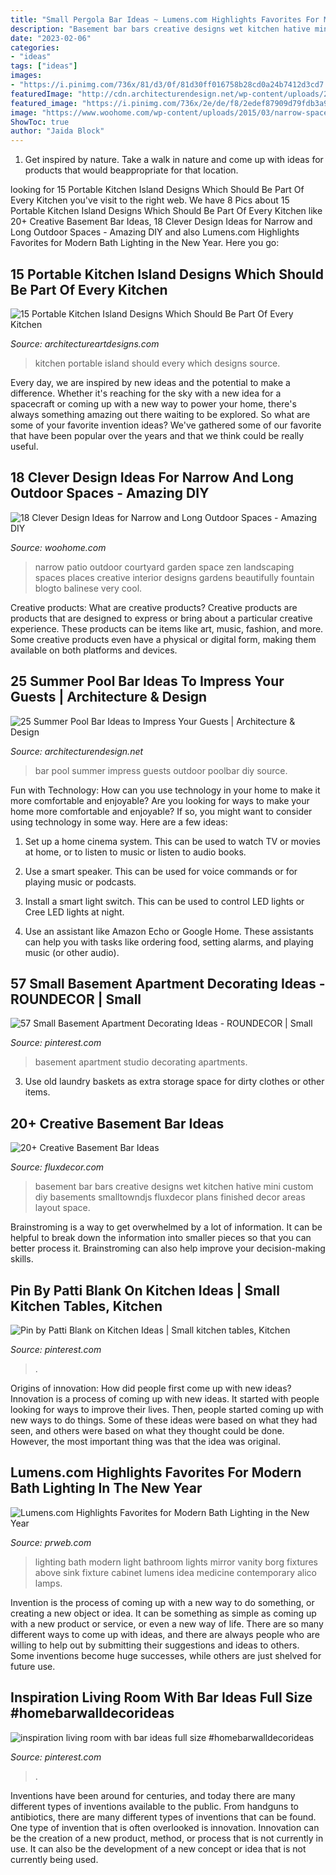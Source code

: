 ```yaml
---
title: "Small Pergola Bar Ideas ~ Lumens.com Highlights Favorites For Modern Bath Lighting In The New Year"
description: "Basement bar bars creative designs wet kitchen hative mini custom diy basements smalltowndjs fluxdecor plans finished decor areas layout space"
date: "2023-02-06"
categories:
- "ideas"
tags: ["ideas"]
images:
- "https://i.pinimg.com/736x/81/d3/0f/81d30ff016758b28cd0a24b7412d3cd7.jpg"
featuredImage: "http://cdn.architecturendesign.net/wp-content/uploads/2014/09/Summer-Pool-Bar-Ideas-20.jpg"
featured_image: "https://i.pinimg.com/736x/2e/de/f8/2edef87909d79fdb3a9391c8fa7b9474.jpg"
image: "https://www.woohome.com/wp-content/uploads/2015/03/narrow-space-designs-woohome-11.jpg"
ShowToc: true
author: "Jaida Block"
---
```



1. Get inspired by nature. Take a walk in nature and come up with ideas for products that would beappropriate for that location.

	

		
looking for 15 Portable Kitchen Island Designs Which Should Be Part Of Every Kitchen you've visit to the right web. We have 8 Pics about 15 Portable Kitchen Island Designs Which Should Be Part Of Every Kitchen like 20+ Creative Basement Bar Ideas, 18 Clever Design Ideas for Narrow and Long Outdoor Spaces - Amazing DIY and also Lumens.com Highlights Favorites for Modern Bath Lighting in the New Year. Here you go:
		
    
## 15 Portable Kitchen Island Designs Which Should Be Part Of Every Kitchen

<img loading=lazy src="https://www.architectureartdesigns.com/wp-content/uploads/2016/03/6-68.jpg" onerror="this.onerror=null;this.src='https://tse1.mm.bing.net/th?id=OIP.4hynULWFpSEvOaUjEJIfjAHaJ3&amp;pid=15.1';" alt="15 Portable Kitchen Island Designs Which Should Be Part Of Every Kitchen">

_Source: architectureartdesigns.com_

>kitchen portable island should every which designs source. 

	

Every day, we are inspired by new ideas and the potential to make a difference. Whether it's reaching for the sky with a new idea for a spacecraft or coming up with a new way to power your home, there's always something amazing out there waiting to be explored. So what are some of your favorite invention ideas? We've gathered some of our favorite that have been popular over the years and that we think could be really useful.

    
## 18 Clever Design Ideas For Narrow And Long Outdoor Spaces - Amazing DIY

<img loading=lazy src="https://www.woohome.com/wp-content/uploads/2015/03/narrow-space-designs-woohome-11.jpg" onerror="this.onerror=null;this.src='https://tse4.mm.bing.net/th?id=OIP.upmwZ30DNXQSMHKgSyXw2QHaJ4&amp;pid=15.1';" alt="18 Clever Design Ideas for Narrow and Long Outdoor Spaces - Amazing DIY">

_Source: woohome.com_

>narrow patio outdoor courtyard garden space zen landscaping spaces places creative interior designs gardens beautifully fountain blogto balinese very cool. 

	

Creative products: What are creative products?
Creative products are products that are designed to express or bring about a particular creative experience. These products can be items like art, music, fashion, and more. Some creative products even have a physical or digital form, making them available on both platforms and devices.

    
## 25 Summer Pool Bar Ideas To Impress Your Guests | Architecture &amp; Design

<img loading=lazy src="http://cdn.architecturendesign.net/wp-content/uploads/2014/09/Summer-Pool-Bar-Ideas-20.jpg" onerror="this.onerror=null;this.src='https://tse4.mm.bing.net/th?id=OIP.jjMy9LrKCkNcpf5baVylMAHaFJ&amp;pid=15.1';" alt="25 Summer Pool Bar Ideas to Impress Your Guests | Architecture &amp; Design">

_Source: architecturendesign.net_

>bar pool summer impress guests outdoor poolbar diy source. 

	

Fun with Technology: How can you use technology in your home to make it more comfortable and enjoyable?
Are you looking for ways to make your home more comfortable and enjoyable? If so, you might want to consider using technology in some way. Here are a few ideas:
1. Set up a home cinema system. This can be used to watch TV or movies at home, or to listen to music or listen to audio books.

2. Use a smart speaker. This can be used for voice commands or for playing music or podcasts.

3. Install a smart light switch. This can be used to control LED lights or Cree LED lights at night.

4. Use an assistant like Amazon Echo or Google Home. These assistants can help you with tasks like ordering food, setting alarms, and playing music (or other audio).

    
## 57 Small Basement Apartment Decorating Ideas - ROUNDECOR | Small

<img loading=lazy src="https://i.pinimg.com/736x/52/a2/76/52a27641a64c50df073167dfb404842d.jpg" onerror="this.onerror=null;this.src='https://tse3.mm.bing.net/th?id=OIP.agk-WBac3SosPS1_Bf6GyQHaJ3&amp;pid=15.1';" alt="57 Small Basement Apartment Decorating Ideas - ROUNDECOR | Small">

_Source: pinterest.com_

>basement apartment studio decorating apartments. 

	

3. Use old laundry baskets as extra storage space for dirty clothes or other items.

    
## 20+ Creative Basement Bar Ideas

<img loading=lazy src="http://fluxdecor.com/wp-content/uploads/2014/05/basement-bar-ideas/9-small-basement-bar.jpg" onerror="this.onerror=null;this.src='https://tse3.mm.bing.net/th?id=OIP.19PZjY44M4N9-LOTKxJ0WwHaLH&amp;pid=15.1';" alt="20+ Creative Basement Bar Ideas">

_Source: fluxdecor.com_

>basement bar bars creative designs wet kitchen hative mini custom diy basements smalltowndjs fluxdecor plans finished decor areas layout space. 

	

Brainstroming is a way to get overwhelmed by a lot of information. It can be helpful to break down the information into smaller pieces so that you can better process it. Brainstroming can also help improve your decision-making skills.

    
## Pin By Patti Blank On Kitchen Ideas | Small Kitchen Tables, Kitchen

<img loading=lazy src="https://i.pinimg.com/736x/2e/de/f8/2edef87909d79fdb3a9391c8fa7b9474.jpg" onerror="this.onerror=null;this.src='https://tse1.mm.bing.net/th?id=OIP.bHw-qPCMUYG2pHQnb4N9rgHaLJ&amp;pid=15.1';" alt="Pin by Patti Blank on Kitchen Ideas | Small kitchen tables, Kitchen">

_Source: pinterest.com_

>. 

	

Origins of innovation: How did people first come up with new ideas?
Innovation is a process of coming up with new ideas. It started with people looking for ways to improve their lives. Then, people started coming up with new ways to do things. Some of these ideas were based on what they had seen, and others were based on what they thought could be done. However, the most important thing was that the idea was original.

    
## Lumens.com Highlights Favorites For Modern Bath Lighting In The New Year

<img loading=lazy src="http://ww1.prweb.com/prfiles/2012/01/11/9100523/borg.jpg" onerror="this.onerror=null;this.src='https://tse2.mm.bing.net/th?id=OIP.3Ov5i-Pgh8wz_XlxDroYVAHaMN&amp;pid=15.1';" alt="Lumens.com Highlights Favorites for Modern Bath Lighting in the New Year">

_Source: prweb.com_

>lighting bath modern light bathroom lights mirror vanity borg fixtures above sink fixture cabinet lumens idea medicine contemporary alico lamps. 

	

Invention is the process of coming up with a new way to do something, or creating a new object or idea. It can be something as simple as coming up with a new product or service, or even a new way of life. There are so many different ways to come up with ideas, and there are always people who are willing to help out by submitting their suggestions and ideas to others. Some inventions become huge successes, while others are just shelved for future use.

    
## Inspiration Living Room With Bar Ideas Full Size #homebarwalldecorideas

<img loading=lazy src="https://i.pinimg.com/736x/81/d3/0f/81d30ff016758b28cd0a24b7412d3cd7.jpg" onerror="this.onerror=null;this.src='https://tse3.mm.bing.net/th?id=OIP.bCju5RkMvPaYkjlVFw0q-QHaLD&amp;pid=15.1';" alt="inspiration living room with bar ideas full size #homebarwalldecorideas">

_Source: pinterest.com_

>. 

	

Inventions have been around for centuries, and today there are many different types of inventions available to the public. From handguns to antibiotics, there are many different types of inventions that can be found. One type of invention that is often overlooked is innovation. Innovation can be the creation of a new product, method, or process that is not currently in use. It can also be the development of a new concept or idea that is not currently being used.

